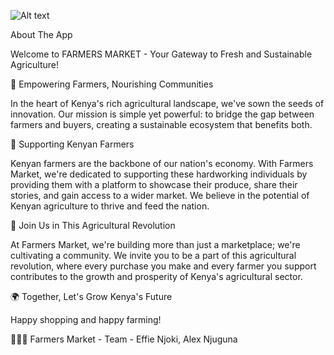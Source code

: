 ![Alt text](https://imgur.com/iigKY2C.jpeg)

About The App

Welcome to FARMERS MARKET - Your Gateway to Fresh and Sustainable Agriculture!

🌾 Empowering Farmers, Nourishing Communities

In the heart of Kenya's rich agricultural landscape, we've sown the seeds of innovation. Our mission is simple yet powerful: to bridge the gap between farmers and buyers, creating a sustainable ecosystem that benefits both.

🚜 Supporting Kenyan Farmers

Kenyan farmers are the backbone of our nation's economy. With Farmers Market, we're dedicated to supporting these hardworking individuals by providing them with a platform to showcase their produce, share their stories, and gain access to a wider market. We believe in the potential of Kenyan agriculture to thrive and feed the nation.

🤝 Join Us in This Agricultural Revolution

At Farmers Market, we're building more than just a marketplace; we're cultivating a community. We invite you to be a part of this agricultural revolution, where every purchase you make and every farmer you support contributes to the growth and prosperity of Kenya's agricultural sector.

🌍 Together, Let's Grow Kenya's Future

Happy shopping and happy farming!

🌱🌾🍅 Farmers Market - Team -
Effie Njoki,
Alex Njuguna